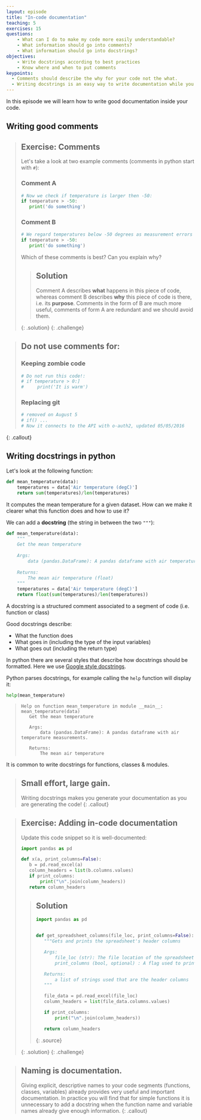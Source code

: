 ```yaml
---
layout: episode
title: "In-code documentation"
teaching: 5
exercises: 15
questions:
    - What can I do to make my code more easily understandable?
    - What information should go into comments?
    - What information should go into docstrings?
objectives:
    - Write docstrings according to best practices
    - Know where and when to put comments
keypoints:
  - Comments should describe the why for your code not the what.
  - Writing docstrings is an easy way to write documentation while you type code.
---
```

In this episode we will learn how to write good documentation inside your code.

## Writing good comments
> ## Exercise: Comments
> Let's take a look at two example comments (comments in python start with `#`):
> 
> ### Comment A
>```python
># Now we check if temperature is larger then -50:
>if temperature > -50:
>    print('do something')
>```
>
> ### Comment B
>```python
># We regard temperatures below -50 degrees as measurement errors
>if temperature > -50:
>    print('do something')
>```
> Which of these comments is best? Can you explain why? 
>
> > ## Solution
> > Comment A describes **what** happens in this piece of code,
> > whereas comment B describes **why** this piece of code is there, i.e. its **purpose**.
> > Comments in the form of B are much more useful, comments of form A are redundant and we should avoid them.
> >  
> {: .solution}
{: .challenge}

> ## Do not use comments for:
> ### Keeping zombie code
> ```python
> # Do not run this code!:
> # if temperature > 0:]
> #     print('It is warm')
> ```
> 
> ### Replacing git
> ```python
> # removed on August 5
> # if() ...
> # Now it connects to the API with o-auth2, updated 05/05/2016
> ```
{: .callout}

## Writing docstrings in python
Let's look at the following function:
```python
def mean_temperature(data):
    temperatures = data['Air temperature (degC)']
    return sum(temperatures)/len(temperatures)
```
It computes the mean temperature for a given dataset.
How can we make it clearer what this function does and how to use it?

We can add a **docstring** (the string in between the two `"""`):
```python
def mean_temperature(data):
    """
    Get the mean temperature
    
    Args:
        data (pandas.DataFrame): A pandas dataframe with air temperature measurements.
    
    Returns:
        The mean air temperature (float)
    """
    temperatures = data['Air temperature (degC)']
    return float(sum(temperatures)/len(temperatures))
```
A docstring is a structured comment associated to a segment of code (i.e. function or class)

Good docstrings describe:
* What the function does
* What goes in (including the type of the input variables)
* What goes out (including the return type)

In python there are several styles that describe how docstrings should be formatted.
Here we use [Google style docstrings](https://sphinxcontrib-napoleon.readthedocs.io/en/latest/example_google.html).

Python parses docstrings, for example calling the `help` function will display it:
```python
help(mean_temperature)
```
>```
>Help on function mean_temperature in module __main__:
>mean_temperature(data)
>    Get the mean temperature
>    
>    Args:
>        data (pandas.DataFrame): A pandas dataframe with air temperature measurements.
>    
>    Returns:
>        The mean air temperature
>```

It is common to write docstrings for functions, classes & modules.

>
> ## Small effort, large gain.
> Writing docstrings makes you generate your documentation as you are generating the code!
{: .callout}

> ## Exercise: Adding in-code documentation
>
> Update this code snippet so it is well-documented:
>
> ```python
> import pandas as pd
> 
> def x(a, print_columns=False):
>    b = pd.read_excel(a)
>    column_headers = list(b.columns.values)
>    if print_columns:
>        print("\n".join(column_headers))
>    return column_headers
> ```
> > ## Solution
> > ~~~python
> > import pandas as pd
> > 
> > 
> > def get_spreadsheet_columns(file_loc, print_columns=False):
> >    """Gets and prints the spreadsheet's header columns
> >
> >    Args:
> >        file_loc (str): The file location of the spreadsheet
> >        print_columns (bool, optional) : A flag used to print the columns to the console (default is False)
> >
> >    Returns:
> >        a list of strings used that are the header columns
> >    """
> >
> >    file_data = pd.read_excel(file_loc)
> >    column_headers = list(file_data.columns.values)
> >
> >    if print_columns:
> >        print("\n".join(column_headers))
> >
> >    return column_headers
> > ~~~
> > {: .source}
> >
> {: .solution}
{: .challenge}

>
> ## Naming **is** documentation.
> Giving explicit, descriptive names to your code segments (functions, classes, variables) already provides very useful 
> and important documentation. In practice you will find that for simple functions it is unnecessary to add a docstring 
> when the function name and variable names already give enough information. 
{: .callout}
